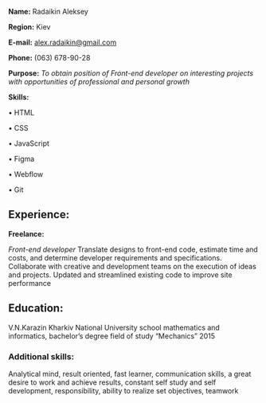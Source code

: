 **Name:** Radaikin Aleksey

**Region:** Kiev

**E-mail:** alex.radaikin@gmail.com

**Phone:** (063) 678-90-28

**Purpose:** *To obtain position of Front-end developer on interesting projects with
opportunities of professional and personal growth*

**Skills:** 

• HTML

• CSS

• JavaScript

• Figma

• Webflow

• Git

## Experience: 
**Freelance:**

*Front-end developer*
Translate designs to front-end code, estimate time and costs, and determine developer
requirements and specifications. Collaborate with creative and development teams on the
execution of ideas and projects. Updated and streamlined existing code to improve site
performance 

## Education: 
V.N.Karazin Kharkiv National University school mathematics and
informatics, bachelor’s degree field of study “Mechanics” 2015

### Additional skills:
Analytical mind, result oriented, fast learner, communication skills, a great desire to work and
achieve results, constant self study and self development, responsibility, ability to realize set
objectives, teamwork 